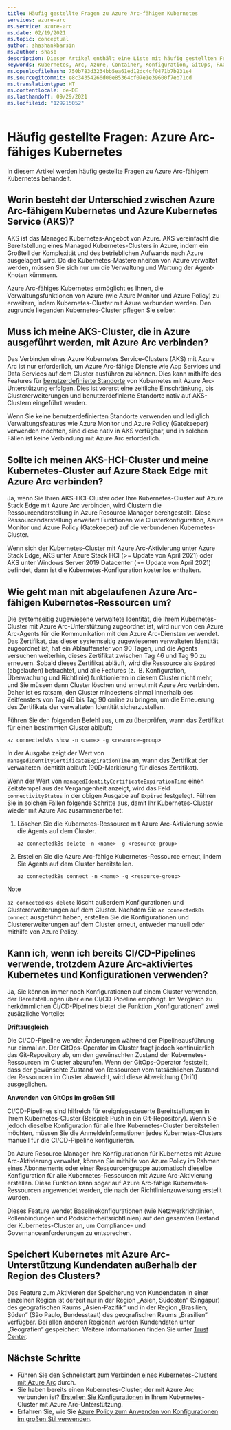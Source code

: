 ```yaml
---
title: Häufig gestellte Fragen zu Azure Arc-fähigem Kubernetes
services: azure-arc
ms.service: azure-arc
ms.date: 02/19/2021
ms.topic: conceptual
author: shashankbarsin
ms.author: shasb
description: Dieser Artikel enthält eine Liste mit häufig gestellten Fragen zu Azure Arc-fähigem Kubernetes.
keywords: Kubernetes, Arc, Azure, Container, Konfiguration, GitOps, FAQ, Häufig gestellte Fragen
ms.openlocfilehash: 750b783d3234bb5ea61ed12dc4cf0471b7b231e4
ms.sourcegitcommit: e8c34354266d00e85364cf07e1e39600f7eb71cd
ms.translationtype: HT
ms.contentlocale: de-DE
ms.lasthandoff: 09/29/2021
ms.locfileid: "129215052"
---
```

# <a name="frequently-asked-questions---azure-arc-enabled-kubernetes"></a>Häufig gestellte Fragen: Azure Arc-fähiges Kubernetes

In diesem Artikel werden häufig gestellte Fragen zu Azure Arc-fähigem Kubernetes behandelt.

## <a name="what-is-the-difference-between-azure-arc-enabled-kubernetes-and-azure-kubernetes-service-aks"></a>Worin besteht der Unterschied zwischen Azure Arc-fähigem Kubernetes und Azure Kubernetes Service (AKS)?

AKS ist das Managed Kubernetes-Angebot von Azure. AKS vereinfacht die Bereitstellung eines Managed Kubernetes-Clusters in Azure, indem ein Großteil der Komplexität und des betrieblichen Aufwands nach Azure ausgelagert wird. Da die Kubernetes-Mastereinheiten von Azure verwaltet werden, müssen Sie sich nur um die Verwaltung und Wartung der Agent-Knoten kümmern.

Azure Arc-fähiges Kubernetes ermöglicht es Ihnen, die Verwaltungsfunktionen von Azure (wie Azure Monitor und Azure Policy) zu erweitern, indem Kubernetes-Cluster mit Azure verbunden werden. Den zugrunde liegenden Kubernetes-Cluster pflegen Sie selber.

## <a name="do-i-need-to-connect-my-aks-clusters-running-on-azure-to-azure-arc"></a>Muss ich meine AKS-Cluster, die in Azure ausgeführt werden, mit Azure Arc verbinden?

Das Verbinden eines Azure Kubernetes Service-Clusters (AKS) mit Azure Arc ist nur erforderlich, um Azure Arc-fähige Dienste wie App Services und Data Services auf dem Cluster ausführen zu können. Dies kann mithilfe des Features für [benutzerdefinierte Standorte](custom-locations.md) von Kubernetes mit Azure Arc-Unterstützung erfolgen. Dies ist vorerst eine zeitliche Einschränkung, bis Clustererweiterungen und benutzerdefinierte Standorte nativ auf AKS-Clustern eingeführt werden.

Wenn Sie keine benutzerdefinierten Standorte verwenden und lediglich Verwaltungsfeatures wie Azure Monitor und Azure Policy (Gatekeeper) verwenden möchten, sind diese nativ in AKS verfügbar, und in solchen Fällen ist keine Verbindung mit Azure Arc erforderlich.
    
## <a name="should-i-connect-my-aks-hci-cluster-and-kubernetes-clusters-on-azure-stack-edge-to-azure-arc"></a>Sollte ich meinen AKS-HCI-Cluster und meine Kubernetes-Cluster auf Azure Stack Edge mit Azure Arc verbinden?

Ja, wenn Sie Ihren AKS-HCI-Cluster oder Ihre Kubernetes-Cluster auf Azure Stack Edge mit Azure Arc verbinden, wird Clustern die Ressourcendarstellung in Azure Resource Manager bereitgestellt. Diese Ressourcendarstellung erweitert Funktionen wie Clusterkonfiguration, Azure Monitor und Azure Policy (Gatekeeper) auf die verbundenen Kubernetes-Cluster.

Wenn sich der Kubernetes-Cluster mit Azure Arc-Aktivierung unter Azure Stack Edge, AKS unter Azure Stack HCI (>= Update von April 2021) oder AKS unter Windows Server 2019 Datacenter (>= Update von April 2021) befindet, dann ist die Kubernetes-Konfiguration kostenlos enthalten.

## <a name="how-to-address-expired-azure-arc-enabled-kubernetes-resources"></a>Wie geht man mit abgelaufenen Azure Arc-fähigen Kubernetes-Ressourcen um?

Die systemseitig zugewiesene verwaltete Identität, die Ihrem Kubernetes-Cluster mit Azure Arc-Unterstützung zugeordnet ist, wird nur von den Azure Arc-Agents für die Kommunikation mit den Azure Arc-Diensten verwendet. Das Zertifikat, das dieser systemseitig zugewiesenen verwalteten Identität zugeordnet ist, hat ein Ablauffenster von 90 Tagen, und die Agents versuchen weiterhin, dieses Zertifikat zwischen Tag 46 und Tag 90 zu erneuern. Sobald dieses Zertifikat abläuft, wird die Ressource als `Expired` (abgelaufen) betrachtet, und alle Features (z.  B. Konfiguration, Überwachung und Richtlinie) funktionieren in diesem Cluster nicht mehr, und Sie müssen dann Cluster löschen und erneut mit Azure Arc verbinden. Daher ist es ratsam, den Cluster mindestens einmal innerhalb des Zeitfensters von Tag 46 bis Tag 90 online zu bringen, um die Erneuerung des Zertifikats der verwalteten Identität sicherzustellen.

Führen Sie den folgenden Befehl aus, um zu überprüfen, wann das Zertifikat für einen bestimmten Cluster abläuft:

```console
az connectedk8s show -n <name> -g <resource-group>
```

In der Ausgabe zeigt der Wert von `managedIdentityCertificateExpirationTime` an, wann das Zertifikat der verwalteten Identität abläuft (90D-Markierung für dieses Zertifikat). 

Wenn der Wert von `managedIdentityCertificateExpirationTime` einen Zeitstempel aus der Vergangenheit anzeigt, wird das Feld `connectivityStatus` in der obigen Ausgabe auf `Expired` festgelegt. Führen Sie in solchen Fällen folgende Schritte aus, damit Ihr Kubernetes-Cluster wieder mit Azure Arc zusammenarbeitet:

1. Löschen Sie die Kubernetes-Ressource mit Azure Arc-Aktivierung sowie die Agents auf dem Cluster. 

    ```console
    az connectedk8s delete -n <name> -g <resource-group>
    ```

1. Erstellen Sie die Azure Arc-fähige Kubernetes-Ressource erneut, indem Sie Agents auf dem Cluster bereitstellen.
    
    ```console
    az connectedk8s connect -n <name> -g <resource-group>
    ```

> [!NOTE]
> `az connectedk8s delete` löscht außerdem Konfigurationen und Clustererweiterungen auf dem Cluster. Nachdem Sie `az connectedk8s connect` ausgeführt haben, erstellen Sie die Konfigurationen und Clustererweiterungen auf dem Cluster erneut, entweder manuell oder mithilfe von Azure Policy.

## <a name="if-i-am-already-using-cicd-pipelines-can-i-still-use-azure-arc-enabled-kubernetes-and-configurations"></a>Kann ich, wenn ich bereits CI/CD-Pipelines verwende, trotzdem Azure Arc-aktiviertes Kubernetes und Konfigurationen verwenden?

Ja, Sie können immer noch Konfigurationen auf einem Cluster verwenden, der Bereitstellungen über eine CI/CD-Pipeline empfängt. Im Vergleich zu herkömmlichen CI/CD-Pipelines bietet die Funktion „Konfigurationen“ zwei zusätzliche Vorteile:

**Driftausgleich**

Die CI/CD-Pipeline wendet Änderungen während der Pipelineausführung nur einmal an. Der GitOps-Operator im Cluster fragt jedoch kontinuierlich das Git-Repository ab, um den gewünschten Zustand der Kubernetes-Ressourcen im Cluster abzurufen. Wenn der GitOps-Operator feststellt, dass der gewünschte Zustand von Ressourcen vom tatsächlichen Zustand der Ressourcen im Cluster abweicht, wird diese Abweichung (Drift) ausgeglichen.

**Anwenden von GitOps im großen Stil**

CI/CD-Pipelines sind hilfreich für ereignisgesteuerte Bereitstellungen in Ihrem Kubernetes-Cluster (Beispiel: Push in ein Git-Repository). Wenn Sie jedoch dieselbe Konfiguration für alle Ihre Kubernetes-Cluster bereitstellen möchten, müssen Sie die Anmeldeinformationen jedes Kubernetes-Clusters manuell für die CI/CD-Pipeline konfigurieren. 

Da Azure Resource Manager Ihre Konfigurationen für Kubernetes mit Azure Arc-Aktivierung verwaltet, können Sie mithilfe von Azure Policy im Rahmen eines Abonnements oder einer Ressourcengruppe automatisch dieselbe Konfiguration für alle Kubernetes-Ressourcen mit Azure Arc-Aktivierung erstellen. Diese Funktion kann sogar auf Azure Arc-fähige Kubernetes-Ressourcen angewendet werden, die nach der Richtlinienzuweisung erstellt wurden.

Dieses Feature wendet Baselinekonfigurationen (wie Netzwerkrichtlinien, Rollenbindungen und Podsicherheitsrichtlinien) auf den gesamten Bestand der Kubernetes-Cluster an, um Compliance- und Governanceanforderungen zu entsprechen.

## <a name="does-azure-arc-enabled-kubernetes-store-any-customer-data-outside-of-the-clusters-region"></a>Speichert Kubernetes mit Azure Arc-Unterstützung Kundendaten außerhalb der Region des Clusters?

Das Feature zum Aktivieren der Speicherung von Kundendaten in einer einzelnen Region ist derzeit nur in der Region „Asien, Südosten“ (Singapur) des geografischen Raums „Asien-Pazifik“ und in der Region „Brasilien, Süden“ (São Paulo, Bundesstaat) des geografischen Raums „Brasilien“ verfügbar. Bei allen anderen Regionen werden Kundendaten unter „Geografien“ gespeichert. Weitere Informationen finden Sie unter [Trust Center](https://azure.microsoft.com/global-infrastructure/data-residency/).

## <a name="next-steps"></a>Nächste Schritte

* Führen Sie den Schnellstart zum [Verbinden eines Kubernetes-Clusters mit Azure Arc](./quickstart-connect-cluster.md) durch.
* Sie haben bereits einen Kubernetes-Cluster, der mit Azure Arc verbunden ist? [Erstellen Sie Konfigurationen](./tutorial-use-gitops-connected-cluster.md) in Ihrem Kubernetes-Cluster mit Azure Arc-Unterstützung.
* Erfahren Sie, wie Sie [Azure Policy zum Anwenden von Konfigurationen im großen Stil verwenden](./use-azure-policy.md).
